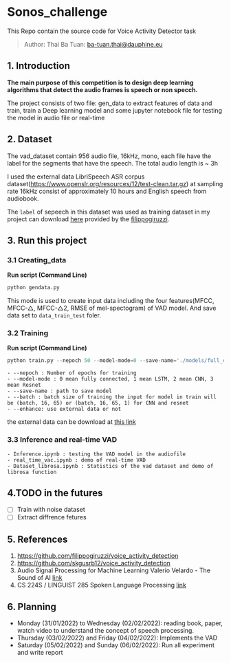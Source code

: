 
# Sonos_challenge

This Repo contain the source code for Voice Activity Detector task

>Author: Thai Ba Tuan: ba-tuan.thai@dauphine.eu
## 1. Introduction

**The main purpose of this competition is to design deep learning algorithms that detect the audio frames is speech or non specch.**

The project consists of two file: gen_data to extract features of data and train, train a Deep learning model and some jupyter notebook file for testing the model in audio file or real-time

## 2. Dataset
The vad_dataset contain 956 audio file, 16kHz, mono, each file have the label for the segments that have the speech. The total audio length is ~ 3h 

I used the external data LibriSpeech ASR corpus dataset(https://www.openslr.org/resources/12/test-clean.tar.gz) at sampling rate 16kHz consist of approximately 10 hours and English speech from audiobook.

The `label` of sepeech in this dataset was used as training dataset in my project can download [here](https://drive.google.com/drive/folders/1ZPQ6wnMhHeE7XP5dqpAEmBAryFzESlin) provided by the [filippogiruzzi](https://github.com/filippogiruzzi/voice_activity_detection).

## 3. Run this project

### 3.1 Creating_data 

**Run script (Command Line)**

```python
python gendata.py 
```
This mode is used to create input  data including the four features(MFCC, MFCC-△, MFCC-△2, RMSE of mel-spectogram) of VAD model.
And save data set to `data_train_test` foler.

### 3.2 Training 

**Run script (Command Line)**

```python
python train.py --nepoch 50 --model-mode=0 --save-name='./models/full_con_vad_eh.h5' --batch=8196 --enhance
```

```
- --nepoch : Number of epochs for training
- --model-mode : 0 mean fully connected, 1 mean LSTM, 2 mean CNN, 3 mean Resnet
- --save-name : path to save model
- --batch : batch size of training the input for model in train will be (batch, 16, 65) or (batch, 16, 65, 1) for CNN and resnet
- --enhance: use external data or not
```
the external data can be download at [this link](https://drive.google.com/drive/folders/1N8JF0tk48oz3R4Z0XPKM5PNmYVZAilzj?usp=sharing)

### 3.3 Inference and real-time VAD
```
- Inference.ipynb : testing the VAD model in the audiofile 
- real_time_vac.ipynb : demo of real-time VAD
- Dataset_librosa.ipynb : Statistics of the vad dataset and demo of librosa function
```
##  4.TODO in the futures

- [ ] Train with noise dataset
- [ ] Extract diffrence fetures

## 5. References

1.	https://github.com/filippogiruzzi/voice_activity_detection
2.	https://github.com/skgusrb12/voice_activity_detection
3.	Audio Signal Processing for Machine Learning Valerio Velardo - The Sound of AI [link](https://www.youtube.com/watch?v=iCwMQJnKk2c&list=PL-wATfeyAMNqIee7cH3q1bh4QJFAaeNv0)
4.	CS 224S / LINGUIST 285 Spoken Language Processing [link](http://web.stanford.edu/class/cs224s/syllabus/)

## 6. Planning

-	Monday (31/01/2022) to Wednesday  (02/02/2022): reading book, paper, watch video to understand the concept of speech processing.
-	Thursday (03/02/2022) and Friday (04/02/2022): Implements the VAD 
-	Saturday (05/02/2022) and Sunday (06/02/2022): Run all experiment and write report
